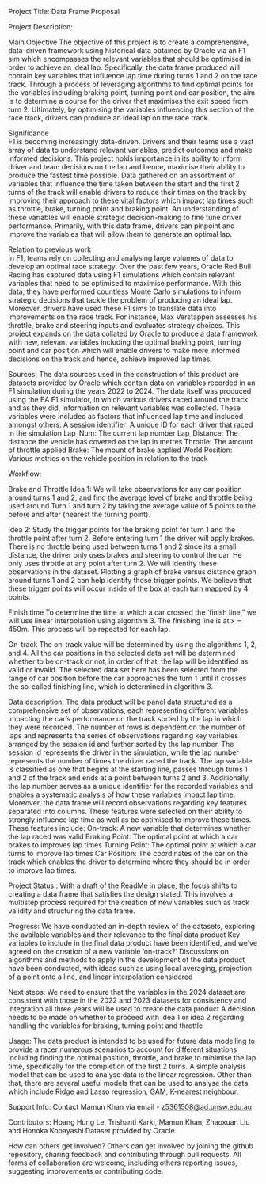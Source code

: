 Project Title: Data Frame Proposal

Project Description:

Main Objective 
The objective of this project is to create a comprehensive, data-driven framework using historical data obtained by Oracle via an F1 sim which encompasses the relevant variables that should be optimised in order to achieve an ideal lap. Specifically, the data frame produced will contain key variables that influence lap time during turns 1 and 2 on the race track. Through a process of leveraging algorithms to find optimal points for the variables including braking point, turning point and car position, the aim is to determine a course for the driver that maximises the exit speed from turn 2. Ultimately, by optimising the variables influencing this section of the race track, drivers can produce an ideal lap on the race track.

Significance                                                                                                                                                     
F1 is becoming increasingly data-driven. Drivers and their teams use a vast array of data to understand relevant variables, predict outcomes and make informed decisions. This project holds importance in its ability to inform driver and team decisions on the lap and hence, maximise their ability to produce the fastest time possible. Data gathered on an assortment of variables that influence the time taken between the start and the first 2 turns of the track will enable drivers to reduce their times on the track by improving their approach to these vital factors which impact lap times such as throttle, brake, turning point and braking point. An understanding of these variables will enable strategic decision-making to fine tune driver performance.  Primarily, with this data frame, drivers can pinpoint and improve the variables that will allow them to generate an optimal lap.

Relation to  previous work  
In F1, teams rely on collecting and analysing large volumes of data to develop an optimal race strategy. Over the past few years, Oracle Red Bull Racing has captured data using F1 simulations which contain relevant variables that need to be optimised to maximise performance. With this data, they have performed countless Monte Carlo simulations to inform strategic decisions that tackle the problem of producing an ideal lap. Moreover, drivers have used these F1 sims to translate data into improvements on the race track. For instance, Max Verstappen assesses his throttle, brake and steering inputs and evaluates strategy choices. 
This project expands on the data collated by Oracle to produce a data framework with new, relevant variables including the optimal braking point, turning point and car position which will enable drivers to make more informed decisions on the track and hence, achieve improved lap times.

Sources:
The data sources used in the construction of this product are datasets provided by Oracle which contain data on variables recorded in an F1 simulation during the years 2022 to 2024. The data itself was produced using the EA F1 simulator, in which various drivers raced around the track and as they did, information on relevant variables was collected. These variables were included as factors that influenced lap time and included amongst others:
A session identifier: A unique ID for each driver that raced in the simulation 
Lap_Num: The current lap number
Lap_Distance: The distance the vehicle has covered on the lap in metres
Throttle: The amount of throttle applied
Brake: The mount of brake applied
World Position: Various metrics on the vehicle position in relation to the track

Workflow:

Brake and Throttle 
Idea 1: We will take observations for any car position around turns 1 and 2, and find the average level of brake and throttle being used around Turn 1 and turn 2 by taking the average value of 5 points to the before and after (nearest the turning point).

Idea 2: Study the trigger points for the braking point for turn 1 and the throttle point after turn 2. Before entering turn 1 the driver will apply brakes. There is no throttle being used between turns 1 and 2 since its a small distance, the driver only uses brakes and steering to control the car. He only uses throttle at any point after turn 2. We will identify these observations in the dataset. Plotting a graph of brake versus distance graph around turns 1 and 2 can help identify those trigger points. We believe that these trigger points will occur inside of the box at each turn mapped by 4 points. 

Finish time 
To determine the time at which a car crossed the ‘finish line,” we will use linear interpolation using algorithm 3. The finishing line is at x = 450m. This process will be repeated for each lap.

On-track
The on-track value will be determined by using the algorithms 1, 2, and 4. All the car positions in the selected data set will be determined whether to be on-track or not, in order of that, the lap will be identified as valid or invalid. The selected data set here has been selected from the range of car position before the car approaches the turn 1 until it crosses the so-called finishing line, which is determined in algorithm 3. 


Data description:
The data product will be panel data structured as a comprehensive set of observations, each representing different variables impacting the car’s performance on the track sorted by the lap in which they were recorded. 
The number of rows is dependent on the number of laps and represents the series of observations regarding key variables arranged by the session id and further sorted by the lap number. The session id represents the driver in the simulation, while the lap number represents the number of times the driver raced the track. The lap variable is classified as one that begins at the starting line, passes through turns 1 and 2 of the track and ends at a point between turns 2 and 3. Additionally, the lap number serves as a unique identifier for the recorded variables and enables a systematic analysis of how these variables impact lap time. 
Moreover, the data frame will record observations regarding key features separated into columns. These features were selected on their ability to strongly influence lap time as well as be optimised to improve these times. These features include: 
On-track: A new variable that determines whether the lap raced was valid 
Braking Point: The optimal point at which a car brakes to improves lap times
Turning Point: The optimal point at which a car turns to improve lap times
Car Position: The coordinates of the car on the track which enables the driver to determine where they should be in order to improve lap times.

Project Status :
With a draft of the ReadMe in place, the focus shifts to creating a data frame that satisfies the design stated. This involves a multistep process required for the creation of new variables such as track validity and structuring the data frame.

Progress: 
We have conducted an in-depth review of the datasets, exploring the available variables and their relevance to the final data product 
Key variables to include in the final data product have been identified, and we’ve agreed on the creation of a new variable ‘on-track?’
Discussions on algorithms and methods to apply in the development of the data product have been conducted, with ideas such as using local averaging, projection of a point onto a line, and linear interpolation considered 

Next steps: 
We need to ensure that the variables in the 2024 dataset are consistent with those in the 2022 and 2023 datasets for consistency and integration all three years will be used to create the data product 
A decision needs to be made on whether to proceed with idea 1 or idea 2 regarding handling the variables for braking, turning point and throttle 


Usage:
The data product is intended to be used for future data modelling to provide a racer numerous scenarios to account for different situations including finding the optimal position, throttle, and brake to minimise the lap time, specifically for the completion of the first 2 turns. A simple analysis model that can be used to analyse data is the linear regression. Other than that, there are several useful models that can be used to analyse the data, which include Ridge and Lasso regression, GAM, K-nearest neighbour. 

Support Info:
Contact Mamun Khan via email - z5361508@ad.unsw.edu.au


Contributors: 
Hoang Hung Le, Trishanti Karki, Mamun Khan, Zhaoxuan Liu and Honoka Kobayashi
Dataset provided by Oracle

How can others get involved? 
Others can get involved by joining the github repository, sharing feedback and contributing through pull requests. All forms of collaboration are welcome, including others reporting issues, suggesting improvements or contributing code. 




